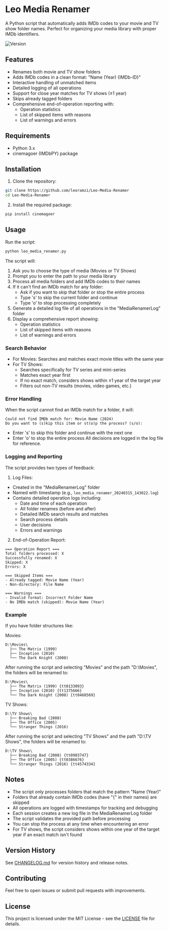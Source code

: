 # Leo Media Renamer

A Python script that automatically adds IMDb codes to your movie and TV show folder names. Perfect for organizing your media library with proper IMDb identifiers.

![Version](https://img.shields.io/badge/version-0.0.2-blue.svg)

## Features

- Renames both movie and TV show folders
- Adds IMDb codes in a clean format: "Name (Year) {IMDb-ID}"
- Interactive handling of unmatched items
- Detailed logging of all operations
- Support for close year matches for TV shows (±1 year)
- Skips already tagged folders
- Comprehensive end-of-operation reporting with:
  - Operation statistics
  - List of skipped items with reasons
  - List of warnings and errors

## Requirements
- Python 3.x
- cinemagoer (IMDbPY) package

## Installation

1. Clone the repository:
```bash
git clone https://github.com/leoramzi/Leo-Media-Renamer
cd Leo-Media-Renamer
```

2. Install the required package:
```bash
pip install cinemagoer
```

## Usage

Run the script:
```bash
python leo_media_renamer.py
```

The script will:
1. Ask you to choose the type of media (Movies or TV Shows)
2. Prompt you to enter the path to your media library
3. Process all media folders and add IMDb codes to their names
4. If it can't find an IMDb match for any folder:
   - Ask if you want to skip that folder or stop the entire process
   - Type 's' to skip the current folder and continue
   - Type 'o' to stop processing completely
5. Generate a detailed log file of all operations in the "MediaRenamerLog" folder
6. Display a comprehensive report showing:
   - Operation statistics
   - List of skipped items with reasons
   - List of warnings and errors

### Search Behavior
- For Movies: Searches and matches exact movie titles with the same year
- For TV Shows: 
  - Searches specifically for TV series and mini-series
  - Matches exact year first
  - If no exact match, considers shows within ±1 year of the target year
  - Filters out non-TV results (movies, video games, etc.)

### Error Handling
When the script cannot find an IMDb match for a folder, it will:
```
Could not find IMDb match for: Movie Name (2024)
Do you want to (s)kip this item or st(o)p the process? (s/o):
```
- Enter 's' to skip this folder and continue with the next one
- Enter 'o' to stop the entire process
All decisions are logged in the log file for reference.

### Logging and Reporting
The script provides two types of feedback:

1. Log Files:
- Created in the "MediaRenamerLog" folder
- Named with timestamp (e.g., `leo_media_renamer_20240315_143022.log`)
- Contains detailed operation logs including:
  - Date and time of each operation
  - All folder renames (before and after)
  - Detailed IMDb search results and matches
  - Search process details
  - User decisions
  - Errors and warnings

2. End-of-Operation Report:
```
=== Operation Report ===
Total folders processed: X
Successfully renamed: X
Skipped: X
Errors: X

=== Skipped Items ===
- Already tagged: Movie Name (Year)
- Non-directory: File Name

=== Warnings ===
- Invalid format: Incorrect Folder Name
- No IMDb match (skipped): Movie Name (Year)
```

### Example
If you have folder structures like:

Movies:
```
D:\Movies\
  ├── The Matrix (1999)
  ├── Inception (2010)
  └── The Dark Knight (2008)
```

After running the script and selecting "Movies" and the path "D:\Movies", the folders will be renamed to:
```
D:\Movies\
  ├── The Matrix (1999) {tt0133093}
  ├── Inception (2010) {tt1375666}
  └── The Dark Knight (2008) {tt0468569}
```

TV Shows:
```
D:\TV Shows\
  ├── Breaking Bad (2008)
  ├── The Office (2005)
  └── Stranger Things (2016)
```

After running the script and selecting "TV Shows" and the path "D:\TV Shows", the folders will be renamed to:
```
D:\TV Shows\
  ├── Breaking Bad (2008) {tt0903747}
  ├── The Office (2005) {tt0386676}
  └── Stranger Things (2016) {tt4574334}
```

## Notes
- The script only processes folders that match the pattern "Name (Year)"
- Folders that already contain IMDb codes (have "{" in their names) are skipped
- All operations are logged with timestamps for tracking and debugging
- Each session creates a new log file in the MediaRenamerLog folder
- The script validates the provided path before processing
- You can stop the process at any time when encountering an error
- For TV shows, the script considers shows within one year of the target year if an exact match isn't found

## Version History
See [CHANGELOG.md](CHANGELOG.md) for version history and release notes.

## Contributing
Feel free to open issues or submit pull requests with improvements.

## License
This project is licensed under the MIT License - see the [LICENSE](LICENSE) file for details.
